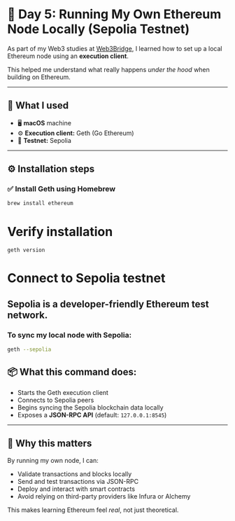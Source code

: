 # 📖 Day 5: Running My Own Ethereum Node Locally (Sepolia Testnet)

As part of my Web3 studies at [Web3Bridge](https://web3bridge.com), I learned how to set up a local Ethereum node using an **execution client**.

This helped me understand what really happens *under the hood* when building on Ethereum.

---

## 🧰 What I used

- 🖥 **macOS** machine
- ⚙ **Execution client:** Geth (Go Ethereum)
- 🌱 **Testnet:** Sepolia

---

## ⚙️ Installation steps

### ✅ Install Geth using Homebrew
```bash
brew install ethereum
```

# Verify installation
```bash
geth version
```

# Connect to Sepolia testnet
## Sepolia is a developer-friendly Ethereum test network.

### To sync my local node with Sepolia:
```bash
geth --sepolia
```

## 📦 What this command does:

- Starts the Geth execution client
- Connects to Sepolia peers
- Begins syncing the Sepolia blockchain data locally
- Exposes a **JSON-RPC API** (default: `127.0.0.1:8545`)

---

## 🧪 Why this matters

By running my own node, I can:

- Validate transactions and blocks locally
- Send and test transactions via JSON-RPC
- Deploy and interact with smart contracts
- Avoid relying on third-party providers like Infura or Alchemy

This makes learning Ethereum feel *real*, not just theoretical.



